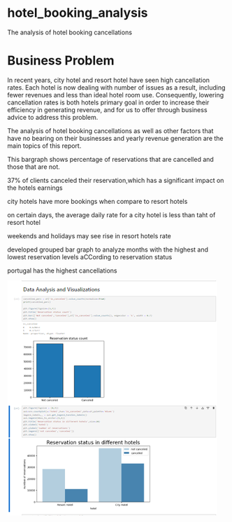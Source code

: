 # hotel_booking_analysis
The analysis of hotel booking cancellations

Business Problem
=====================
In recent years, city hotel and resort hotel have seen high cancellation rates. Each hotel is now dealing with number of issues as a result, including fewer revenues and less than ideal hotel
room use. Consequently, lowering cancellation rates is both hotels primary goal in order to increase their efficiency in generating revenue, and for us to offer through business advice to address this problem.

The analysis of hotel booking cancellations as well as other factors that have no bearing on their businesses and yearly revenue generation are the main topics of this report.


This bargraph shows percentage of reservations that are cancelled and those that are not.

37% of clients canceled their reservation,which has  a significant impact on the hotels earnings

city hotels have more bookings when compare to resort hotels

on certain days, the average daily rate for a city hotel is less than taht of resort hotel

weekends and holidays may see rise in resort hotels rate

developed grouped bar graph to analyze months with the highest and lowest reservation levels aCCording to reservation status

portugal has the highest cancellations



!["Hotel_Booking_Analysis using python"](Hotel_Booking_Analysis.png)




